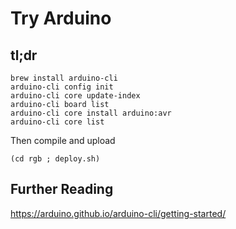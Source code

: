# Try Arduino

## tl;dr

    brew install arduino-cli
    arduino-cli config init
    arduino-cli core update-index
    arduino-cli board list
    arduino-cli core install arduino:avr
    arduino-cli core list

Then compile and upload

    (cd rgb ; deploy.sh)

## Further Reading

<https://arduino.github.io/arduino-cli/getting-started/>
